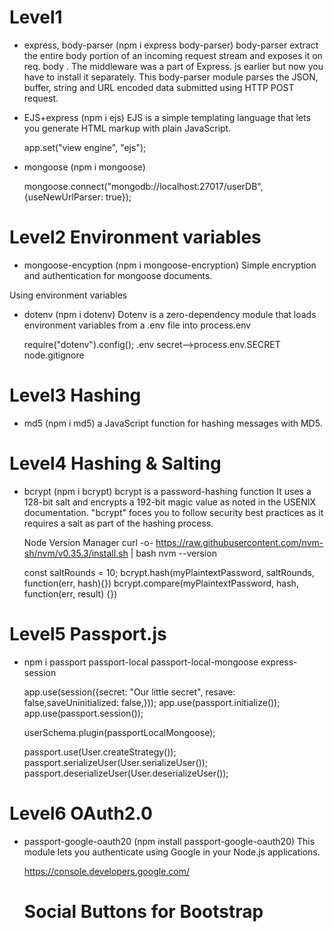 # Level1

- express, body-parser (npm i express body-parser)
  body-parser extract the entire body portion of an incoming request stream and exposes it on req. body . The middleware was a part of Express. js earlier but now you have to install it separately. This body-parser module parses the JSON, buffer, string and URL encoded data submitted using HTTP POST request.

- EJS+express (npm i ejs)
  EJS is a simple templating language that lets you generate HTML markup with plain JavaScript.

  app.set("view engine", "ejs");

- mongoose (npm i mongoose)

  mongoose.connect("mongodb://localhost:27017/userDB", {useNewUrlParser: true});

# Level2 Environment variables

- mongoose-encyption (npm i mongoose-encryption)
  Simple encryption and authentication for mongoose documents.

Using environment variables

- dotenv (npm i dotenv)
  Dotenv is a zero-dependency module that loads environment variables from a .env file into process.env

  require("dotenv").config();
  .env
  secret-->process.env.SECRET
  node.gitignore

# Level3 Hashing

- md5 (npm i md5)
  a JavaScript function for hashing messages with MD5.

# Level4 Hashing & Salting

- bcrypt (npm i bcrypt)
  bcrypt is a password-hashing function
  It uses a 128-bit salt and encrypts a 192-bit magic value as noted in the USENIX documentation. "bcrypt" foces you to follow security best practices as it requires a salt as part of the hashing process.

  Node Version Manager
  curl -o- https://raw.githubusercontent.com/nvm-sh/nvm/v0.35.3/install.sh | bash
  nvm --version

  const saltRounds = 10;
  bcrypt.hash(myPlaintextPassword, saltRounds, function(err, hash){})
  bcrypt.compare(myPlaintextPassword, hash, function(err, result) {})

# Level5 Passport.js

- npm i passport passport-local passport-local-mongoose express-session

  app.use(session({secret: "Our little secret", resave: false,saveUninitialized: false,}));
  app.use(passport.initialize());
  app.use(passport.session());

  userSchema.plugin(passportLocalMongoose);

  passport.use(User.createStrategy());
  passport.serializeUser(User.serializeUser());
  passport.deserializeUser(User.deserializeUser());

# Level6 OAuth2.0

- passport-google-oauth20 (npm install passport-google-oauth20)
  This module lets you authenticate using Google in your Node.js applications.

  https://console.developers.google.com/

  # Social Buttons for Bootstrap
